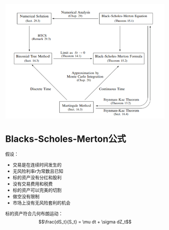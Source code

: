 ![relation](../img/relation.PNG)

# Blacks-Scholes-Merton公式
假设：

* 交易是在连续时间发生的
* 无风险利率$r$为常数且已知
* 标的资产没有分红和股利
* 没有交易费用和税费
* 标的资产可以完美的切割
* 做空没有限制
* 市场上没有无风险套利的机会

标的资产符合几何布朗运动：
$$\frac{dS_t}{S_t} = \mu dt + \sigma dZ_t$$
